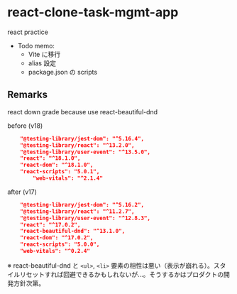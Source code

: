 # react-clone-task-mgmt-app

react practice

- Todo memo:
  - Vite に移行
  - alias 設定
  - package.json の scripts

## Remarks

react down grade because use react-beautiful-dnd

before (v18)

```json
    "@testing-library/jest-dom": "^5.16.4",
    "@testing-library/react": "^13.2.0",
    "@testing-library/user-event": "^13.5.0",
    "react": "^18.1.0",
    "react-dom": "^18.1.0",
    "react-scripts": "5.0.1",
        "web-vitals": "^2.1.4"
```

after (v17)

```json
    "@testing-library/jest-dom": "^5.16.2",
    "@testing-library/react": "^11.2.7",
    "@testing-library/user-event": "^12.8.3",
    "react": "^17.0.2",
    "react-beautiful-dnd": "^13.1.0",
    "react-dom": "^17.0.2",
    "react-scripts": "5.0.0",
    "web-vitals": "^0.2.4"
```

※ react-beautiful-dnd と `<ul>`, `<li>` 要素の相性は悪い（表示が崩れる）。スタイルリセットすれば回避できるかもしれないが…。そうするかはプロダクトの開発方針次第。
